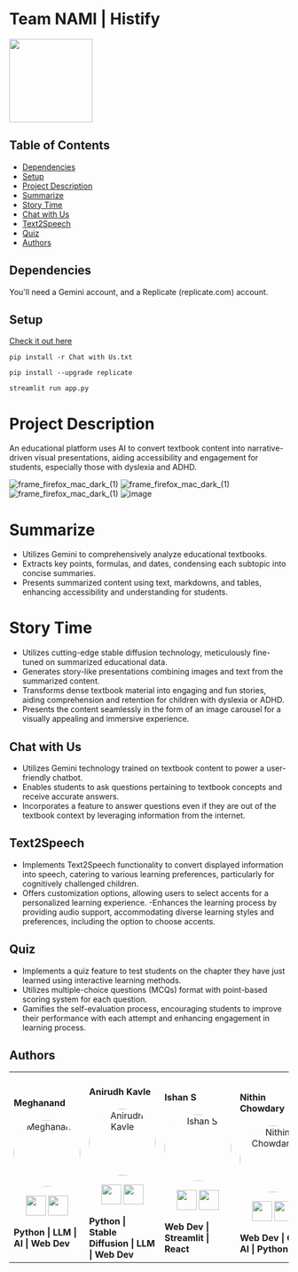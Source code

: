 # Team NAMI | Histify 
<div style="display: flex;">
    <img src="https://raw.githubusercontent.com/Megh-Zyke/Histify/main/images/logo.jpg" width="150" height="150">
</div>

## Table of Contents

- [Dependencies](#Dependencies)
- [Setup](#Setup)
- [Project Description](#Project-Description)
- [Summarize](#Summarize)
- [Story Time](#Story-Time)
- [Chat with Us](#Chat-with-Us)
- [Text2Speech](#Text2Speech)
- [Quiz](#Quiz)
- [Authors](#Authors)


## Dependencies

You'll need a Gemini account, and a Replicate (replicate.com) account.

## Setup 
[Check it out here](https://histifybynami.streamlit.app/)

```
pip install -r Chat with Us.txt
```
```
pip install --upgrade replicate
```
```
streamlit run app.py
```

# Project Description

An educational platform uses AI to convert textbook content into narrative-driven visual presentations, aiding accessibility and engagement for students, especially those with dyslexia and ADHD.

![frame_firefox_mac_dark_(1)](https://raw.githubusercontent.com/Megh-Zyke/Histify/main/images/1.jpg)
![frame_firefox_mac_dark_(1)](https://raw.githubusercontent.com/Megh-Zyke/Histify/main/images/2.jpg)
![frame_firefox_mac_dark_(1)](https://raw.githubusercontent.com/Megh-Zyke/Histify/main/images/3.jpg)
![image](https://github.com/Megh-Zyke/Histify/assets/96326613/12f90c28-6bf9-4557-a125-e8d37e488b25)

# Summarize
- Utilizes Gemini to comprehensively analyze educational textbooks.
- Extracts key points, formulas, and dates, condensing each subtopic into concise summaries.
- Presents summarized content using text, markdowns, and tables, enhancing accessibility and understanding for students.

# Story Time
- Utilizes cutting-edge stable diffusion technology, meticulously fine-tuned on summarized educational data.
- Generates story-like presentations combining images and text from the summarized content.
- Transforms dense textbook material into engaging and fun stories, aiding comprehension and retention for children with dyslexia or ADHD.
- Presents the content seamlessly in the form of an image carousel for a visually appealing and immersive experience.

## Chat with Us
- Utilizes Gemini technology trained on textbook content to power a user-friendly chatbot.
- Enables students to ask questions pertaining to textbook concepts and receive accurate answers.
- Incorporates a feature to answer questions even if they are out of the textbook context by leveraging information from the internet.

## Text2Speech
- Implements Text2Speech functionality to convert displayed information into speech, catering to various learning preferences, particularly for cognitively challenged children.
- Offers customization options, allowing users to select accents for a personalized learning experience.
-Enhances the learning process by providing audio support, accommodating diverse learning styles and preferences, including the option to choose accents.

## Quiz
- Implements a quiz feature to test students on the chapter they have just learned using interactive learning methods.
- Utilizes multiple-choice questions (MCQs) format with point-based scoring system for each question.
- Gamifies the self-evaluation process, encouraging students to improve their performance with each attempt and enhancing engagement in learning process.


## Authors 

<div align="left"> 
  <table>
  <tr align="left">
   <td>

   #### Meghanand 
   <p align="center">
   <img src="https://raw.githubusercontent.com/Megh-Zyke/Histify/main/images/meghs.jpg" style="width:120px; height:120px; object-fit:cover; border-radius:50%;" alt="Meghanand">
   </p>
   <p align="center">
   <a href="https://github.com/Megh-Zyke"><img src="http://www.iconninja.com/files/241/825/211/round-collaboration-social-github-code-circle-network-icon.svg" width="36" height="36"/></a>
   <a href="https://www.linkedin.com/in/meghanandgejjela/">
   <img src="http://www.iconninja.com/files/863/607/751/network-linkedin-social-connection-circular-circle-media-icon.svg" width="36" height="36"/>
   </a>
   </p>
   <strong>Python | LLM | AI | Web Dev</strong>
   </td>

   <td>

   #### Anirudh Kavle
   <p align="center">
   <img src="https://raw.githubusercontent.com/Megh-Zyke/Histify/main/images/Anirudh.jpg" style="width:120px; height:120px; object-fit:cover; border-radius:50%;" alt="Anirudh Kavle">
   </p>
   <p align="center">
   <a href="https://github.com/Anirudh-Kavle"><img src="http://www.iconninja.com/files/241/825/211/round-collaboration-social-github-code-circle-network-icon.svg" width="36" height="36"/></a>
   <a href="https://www.linkedin.com/in/anirudhkavle28/">
   <img src="http://www.iconninja.com/files/863/607/751/network-linkedin-social-connection-circular-circle-media-icon.svg" width="36" height="36"/>
   </a>
   </p>
   <strong>Python | Stable Diffusion | LLM | Web Dev</strong>
   </td>

   <td>

   #### Ishan S
   <p align="center">
   <img src="https://raw.githubusercontent.com/Megh-Zyke/Histify/main/images/ishan.jpg" style="width:120px; height:120px; object-fit:cover; border-radius:50%;" alt="Ishan S">
   </p>
   <p align="center">
   <a href="https://github.com/ishan9678"><img src="http://www.iconninja.com/files/241/825/211/round-collaboration-social-github-code-circle-network-icon.svg" width="36" height="36"/></a>
   <a href="https://www.linkedin.com/in/ishan-s-ldr/">
   <img src="http://www.iconninja.com/files/863/607/751/network-linkedin-social-connection-circular-circle-media-icon.svg" width="36" height="36"/>
   </a>
   </p>
   <strong>Web Dev | Streamlit | React</strong>
   </td>

   <td>

   #### Nithin Chowdary
   <p align="center">
   <img src="https://raw.githubusercontent.com/Megh-Zyke/Histify/main/images/Nithin.jpg" style="width:120px; height:120px; object-fit:cover; border-radius:50%;" alt="Nithin Chowdary">
   </p>
   <p align="center">
   <a href="https://github.com/nithinchowdary2532"><img src="http://www.iconninja.com/files/241/825/211/round-collaboration-social-github-code-circle-network-icon.svg" width="36" height="36"/></a>
   <a href="https://www.linkedin.com/in/nithinchowdaryvakalapudi/">
   <img src="http://www.iconninja.com/files/863/607/751/network-linkedin-social-connection-circular-circle-media-icon.svg" width="36" height="36"/>
   </a>
   </p>
   <strong>Web Dev | Gen AI | Python</strong>
   </td>
  </tr>
  </table>
</div>
